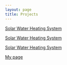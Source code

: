```yaml
---
layout: page
title: Projects
---
```


[Solar Water Heating System](https://terlamonte.pt/_projects/solar-water-heating/)

[Solar Water Heating System](/_projects/solar-water-heating/)

[Solar Water Heating System](/_projects/solar-water-heating.md)

[My page](/_projects/solar-water-heating.html)
